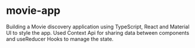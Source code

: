 # movie-app
Building a Movie discovery application using TypeScript, React and Material UI to style the app. Used Context Api for sharing data between components and useReducer Hooks to manage the state.
